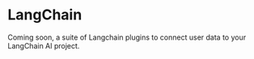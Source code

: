 # LangChain

Coming soon, a suite of Langchain plugins to connect user data to your LangChain AI project.

